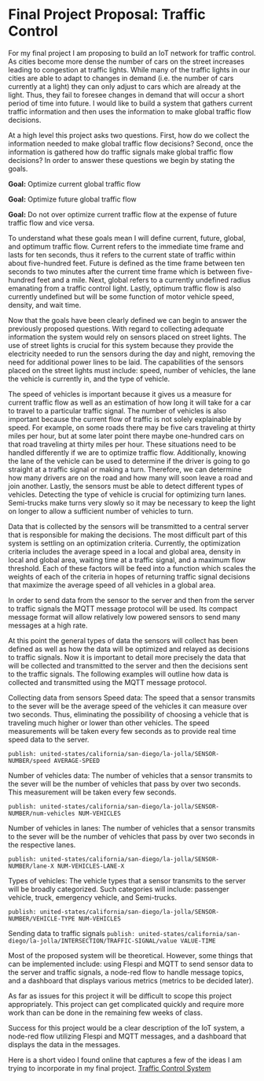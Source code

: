 # Final Project Proposal: Traffic Control

For my final project I am proposing to build an IoT network for traffic control.  As cities become more dense the number of cars on the street increases leading to congestion at traffic lights.  While many of the traffic lights in our cities are able to adapt to changes in demand (i.e. the number of cars currently at a light) they can only adjust to cars which are already at the light.  Thus, they fail to foresee changes in demand that will occur a short period of time into future.  I would like to build a system that gathers current traffic information and then uses the information to make global traffic flow decisions.

At a high level this project asks two questions.  First, how do we collect the information needed to make global traffic flow decisions?  Second, once the information is gathered how do traffic signals make global traffic flow decisions?  In order to answer these questions we begin by stating the goals.  

**Goal:** Optimize current global traffic flow 

**Goal:** Optimize future global traffic flow

**Goal:** Do not over optimize current traffic flow at the expense of future traffic flow and vice versa.  

To understand what these goals mean I will define current, future, global, and optimum traffic flow.  Current refers to the immediate time frame and lasts for ten seconds, thus it refers to the current state of traffic within about five-hundred feet.  Future is defined as the time frame between ten seconds to two minutes after the current time frame which is between five-hundred feet and a mile.  Next, global refers to a currently undefined radius emanating from a traffic control light.  Lastly, optimum traffic flow is also currently undefined but will be some function of motor vehicle speed, density, and wait time.

Now that the goals have been clearly defined we can begin to answer the previously proposed questions.  With regard to collecting adequate information the system would rely on sensors placed on street lights.  The use of street lights is crucial for this system because they provide the electricity needed to run the sensors during the day and night, removing the need for additional power lines to be laid.  The capabilities of the sensors placed on the street lights must include: speed, number of vehicles, the lane the vehicle is currently in, and the type of vehicle.  

The speed of vehicles is important because it gives us a measure for current traffic flow as well as an estimation of how long it will take for a car to travel to a particular traffic signal.  The number of vehicles is also important because the current flow of traffic is not solely explainable by speed.  For example, on some roads there may be five cars traveling at thirty miles per hour, but at some later point there maybe one-hundred cars on that road traveling at thirty miles per hour.  These situations need to be handled differently if we are to optimize traffic flow.  Additionally, knowing the lane of the vehicle can be used to determine if the driver is going to go straight at a traffic signal or making a turn.  Therefore, we can determine how many drivers are on the road and how many will soon leave a road and join another.  Lastly, the sensors must be able to detect different types of vehicles.  Detecting the type of vehicle is crucial for optimizing turn lanes.  Semi-trucks make turns very slowly so it may be necessary to keep the light on longer to allow a sufficient number of vehicles to turn. 

Data that is collected by the sensors will be transmitted to a central server that is responsible for making the decisions.  The most difficult part of this system is settling on an optimization criteria.  Currently, the optimization criteria includes the average speed in a local and global area, density in local and global area, waiting time at a traffic signal, and a maximum flow threshold.  Each of these factors will be feed into a function which scales the weights of each of the criteria in hopes of returning traffic signal decisions that maximize the average speed of all vehicles in a global area.

In order to send data from the sensor to the server and then from the server to traffic signals the MQTT message protocol will be used.  Its compact message format will allow relatively low powered sensors to send many messages at a high rate.  

At this point the general types of data the sensors will collect has been defined as well as how the data will be optimized and relayed as decisions to traffic signals.  Now it is important to detail more precisely the data that will be collected and transmitted to the server and then the decisions sent to the traffic signals.  The following examples will outline how data is collected and transmitted using the MQTT message protocol.  

Collecting data from sensors
Speed data:  The speed that a sensor transmits to the sever will be the average speed of the vehicles it can measure over two seconds.  Thus, eliminating the possibility of choosing a vehicle that is traveling much higher or lower than other vehicles.  The speed measurements will be taken every few seconds as to provide real time speed data to the server.

`publish: united-states/california/san-diego/la-jolla/SENSOR-NUMBER/speed AVERAGE-SPEED`

Number of vehicles data:  The number of vehicles that a sensor transmits to the sever will be the number of vehicles that pass by over two seconds.  This measurement will be taken every few seconds.

`publish: united-states/california/san-diego/la-jolla/SENSOR-NUMBER/num-vehicles NUM-VEHICLES`

Number of vehicles in lanes:  The number of vehicles that a sensor transmits to the sever will be the number of vehicles that pass by over two seconds in the respective lanes.

`publish: united-states/california/san-diego/la-jolla/SENSOR-NUMBER/lane-X NUM-VEHICLES-LANE-X`

Types of vehicles: The vehicle types that a sensor transmits to the server will be broadly categorized.  Such categories will include: passenger vehicle, truck, emergency vehicle, and Semi-trucks.

`publish: united-states/california/san-diego/la-jolla/SENSOR-NUMBER/VEHICLE-TYPE NUM-VEHICLES`

Sending data to traffic signals
`publish: united-states/california/san-diego/la-jolla/INTERSECTION/TRAFFIC-SIGNAL/value VALUE-TIME`

Most of the proposed system will be theoretical.  However, some things that can be implemented include: using Flespi and MQTT to send sensor data to the server and traffic signals, a node-red flow to handle message topics, and a dashboard that displays various metrics (metrics to be decided later).

As far as issues for this project it will be difficult to scope this project appropriately.  This project can get complicated quickly and require more work than can be done in the remaining few weeks of class. 

Success for this project would be a clear description of the IoT system, a node-red flow utilizing Flespi and MQTT messages, and a dashboard that displays the data in the messages.

Here is a short video I found online that captures a few of the ideas I am trying to incorporate in my final project.
[Traffic Control System](https://www.youtube.com/watch?v=YJukLN-gLy4)